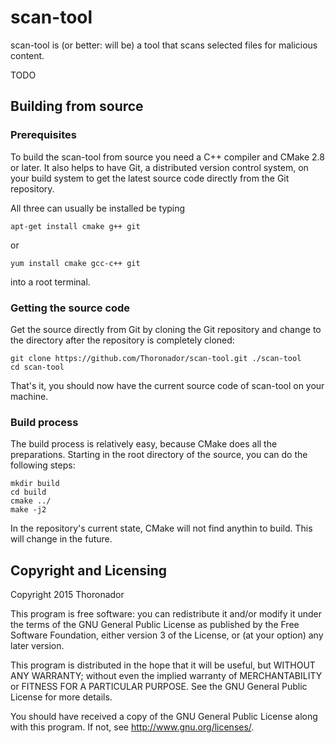 # scan-tool

scan-tool is (or better: will be) a tool that scans selected files for
malicious content.

TODO

## Building from source

### Prerequisites

To build the scan-tool from source you need a C++ compiler and CMake 2.8 or
later.
It also helps to have Git, a distributed version control system, on your build
system to get the latest source code directly from the Git repository.

All three can usually be installed be typing

    apt-get install cmake g++ git

or

    yum install cmake gcc-c++ git

into a root terminal.

### Getting the source code

Get the source directly from Git by cloning the Git repository and change to
the directory after the repository is completely cloned:

    git clone https://github.com/Thoronador/scan-tool.git ./scan-tool
    cd scan-tool

That's it, you should now have the current source code of scan-tool on your
machine.

### Build process

The build process is relatively easy, because CMake does all the preparations.
Starting in the root directory of the source, you can do the following steps:

    mkdir build
    cd build
    cmake ../
    make -j2

In the repository's current state, CMake will not find anythin to build.
This will change in the future.

## Copyright and Licensing

Copyright 2015 Thoronador

This program is free software: you can redistribute it and/or modify
it under the terms of the GNU General Public License as published by
the Free Software Foundation, either version 3 of the License, or
(at your option) any later version.

This program is distributed in the hope that it will be useful,
but WITHOUT ANY WARRANTY; without even the implied warranty of
MERCHANTABILITY or FITNESS FOR A PARTICULAR PURPOSE.  See the
GNU General Public License for more details.

You should have received a copy of the GNU General Public License
along with this program.  If not, see <http://www.gnu.org/licenses/>.
